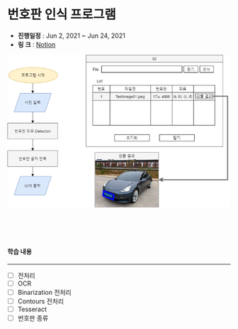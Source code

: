 # 번호판 인식 프로그램

 - **진행일정** : Jun 2, 2021 ~ Jun 24, 2021
 - **링    크** : [Notion](https://www.notion.so/cf634d3c6991402b9d7e7b02c88f801b)

![SimpleDiagram](./image/README/temp.png)

<br><br><br>

#### 학습 내용
---
 - [ ] 전처리
 - [ ] OCR
 - [ ] Binarization 전처리
 - [ ] Contours 전처리
 - [ ] Tesseract
 - [ ] 번호판 종류
